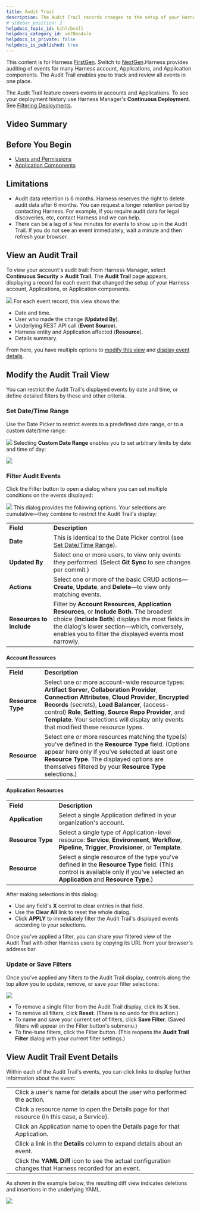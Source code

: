 ```yaml
---
title: Audit Trail
description: The Audit Trail records changes to the setup of your Harness account, Application, and Application components.
# sidebar_position: 2
helpdocs_topic_id: kihlcbcnll
helpdocs_category_id: vm78eo4xln
helpdocs_is_private: false
helpdocs_is_published: true
---
```


This content is for Harness [FirstGen](../../../../get-started/harness-first-gen-vs-harness-next-gen.md). Switch to [NextGen](/docs/platform/governance/audit-trail/audit-trail.md).Harness provides auditing of events for many Harness account, Applications, and Application components. The Audit Trail enables you to track and review all events in one place.

The Audit Trail feature covers events in accounts and Applications. To see your deployment history use Harness Manager's **Continuous Deployment**. See [Filtering Deployments](../../../continuous-delivery/concepts-cd/deployments-overview/filtering-deployments.md).

## Video Summary

## Before You Begin

* [Users and Permissions](../access-management-howtos/users-and-permissions.md)
* [Application Components](../../../continuous-delivery/model-cd-pipeline/applications/application-configuration.md)

## Limitations

* Audit data retention is 6 months. Harness reserves the right to delete audit data after 6 months. You can request a longer retention period by contacting Harness. For example, if you require audit data for legal discoveries, etc, contact Harness and we can help.
* There can be a lag of a few minutes for events to show up in the Audit Trail. If you do not see an event immediately, wait a minute and then refresh your browser.

## View an Audit Trail

To view your account's audit trail: From Harness Manager, select **Continuous Security** **>** **Audit Trail**. The **Audit Trail** page appears, displaying a record for each event that changed the setup of your Harness account, Applications, or Application components.

![](./static/audit-trail-00.png)
For each event record, this view shows the:

* Date and time.
* User who made the change (**Updated By**).
* Underlying REST API call (**Event Source**).
* Harness entity and Application affected (**Resource**).
* Details summary.

From here, you have multiple options to [modify this view](#modify) and [display event details](#details).

## Modify the Audit Trail View

You can restrict the Audit Trail's displayed events by date and time, or define detailed filters by these and other criteria.

### Set Date/Time Range

Use the Date Picker to restrict events to a predefined date range, or to a custom date/time range:

![](./static/audit-trail-01.png)
Selecting **Custom Date Range** enables you to set arbitrary limits by date and time of day:

![](./static/audit-trail-02.png)


### Filter Audit Events

Click the Filter button to open a dialog where you can set multiple conditions on the events displayed:

![](./static/audit-trail-03.png)
This dialog provides the following options. Your selections are cumulative—they combine to restrict the Audit Trail's display:

|  |  |
| --- | --- |
| **Field** | **Description** |
| **Date** | This is identical to the Date Picker control (see [Set Date/Time Range](#date_time)). |
| **Updated By** | Select one or more users, to view only events they performed. (Select **Git Sync** to see changes per commit.) |
| **Actions** | Select one or more of the basic CRUD actions—**Create**, **Update**, and **Delete**—to view only matching events. |
| **Resources to Include** | Filter by **Account Resources**, **Application Resources**, or **Include Both**. The broadest choice (**Include Both**) displays the most fields in the dialog's lower section—which, conversely, enables you to filter the displayed events most narrowly. |

#### Account Resources

|  |  |
| --- | --- |
| **Field** | **Description** |
| **Resource Type** | Select one or more account-wide resource types: **Artifact Server**, **Collaboration Provider**, **Connection Attributes**, **Cloud Provider**, **Encrypted Records** (secrets), **Load Balancer**, (access-control) **Role**, **Setting**, **Source Repo Provider**, and **Template**. Your selections will display only events that modified these resource types. |
| **Resource** | Select one or more resources matching the type(s) you've defined in the **Resource Type** field. (Options appear here only if you've selected at least one **Resource Type**. The displayed options are themselves filtered by your **Resource Type** selections.) |


#### Application Resources
|  |  |
| --- | --- |
| **Field** | **Description** |
| **Application** | Select a single Application defined in your organization's account. |
| **Resource Type** | Select a single type of Application-level resource: **Service**, **Environment**, **Workflow**, **Pipeline**, **Trigger**, **Provisioner**, or **Template**. |
| **Resource** | Select a single resource of the type you've defined in the **Resource Type** field. (This control is available only if you've selected an **Application** and **Resource Type**.) |

After making selections in this dialog:

* Use any field's **X** control to clear entries in that field.
* Use the **Clear All** link to reset the whole dialog.
* Click **APPLY** to immediately filter the Audit Trail's displayed events according to your selections.

Once you've applied a filter, you can share your filtered view of the Audit Trail with other Harness users by copying its URL from your browser's address bar.

### Update or Save Filters

Once you've applied any filters to the Audit Trail display, controls along the top allow you to update, remove, or save your filter selections:

![](./static/audit-trail-04.png)
* To remove a single filter from the Audit Trail display, click its **X** box.
* To remove all filters, click **Reset**. (There is no undo for this action.)
* To name and save your current set of filters, click **Save Filter**. (Saved filters will appear on the Filter button's submenu.)
* To fine-tune filters, click the Filter button. (This reopens the **Audit Trail Filter** dialog with your current filter settings.)

## View Audit Trail Event Details

Within each of the Audit Trail's events, you can click links to display further information about the event:



|  |  |
| --- | --- |
|  | Click a user's name for details about the user who performed the action. |
|  | Click a resource name to open the Details page for that resource (in this case, a Service). |
|  | Click an Application name to open the Details page for that Application. |
|  | Click a link in the **Details** column to expand details about an event. |
|  | ​Click the **YAML Diff** icon to see the actual configuration changes that Harness recorded for an event. |

As shown in the example below, the resulting diff view indicates deletions and insertions in the underlying YAML.

![](./static/audit-trail-05.png)
